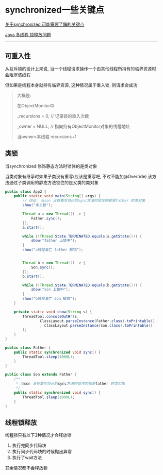 # synchronized一些关键点

[关于synchronized 可能需要了解的关键点](https://blog.csdn.net/javazejian/article/details/72828483#%E5%85%B3%E4%BA%8Esynchronized-%E5%8F%AF%E8%83%BD%E9%9C%80%E8%A6%81%E4%BA%86%E8%A7%A3%E7%9A%84%E5%85%B3%E9%94%AE%E7%82%B9)

[Java 多线程 锁释放问题](https://www.cnblogs.com/fyscn/p/11364065.html)

---



## 可重入性

从互斥锁的设计上来说, 当一个线程请求操作一个由其他线程所持有的临界资源时会阻塞该线程

但如果是线程本身就持有临界资源, 这种情况属于重入锁, 则请求会成功

>   大概是: 
>
>   在ObjectMonitor中
>
>    _recursions   = 0; // 记录锁的重入次数
>
>    _owner          = NULL; // 指向持有ObjectMonitor对象的线程地址
>
>   当owner=本线程 recursions+1







## 类锁

当synchronized 修饰静态方法时锁住的是类对象

当类对象有继承时如果子类没有重写(应该是重写吧, 不过不能加@Override) 该方法通过子类调用的静态方法锁住的是父类的类对象

```java
public class App2 {
    public static void main(String[] args) {
        // 结论: 当son 没有重写自己的sync方法时锁住的都是father 的类对象
        show("未上锁");

        Thread a = new Thread(() -> {
            Father.sync();
        });
        a.start();

        while (!Thread.State.TERMINATED.equals(a.getState())) {
            show("father 上锁中");
        }
        show("a线程消亡 father 解锁");


        Thread b = new Thread(() -> {
            Son.sync();
        });
        b.start();

        while (!Thread.State.TERMINATED.equals(b.getState())) {
            show("son 上锁中");
        }
        show("b线程消亡 son 解锁");
    }

    private static void show(String s) {
        ThreadTool.consoleOutHr(s,
                ClassLayout.parseInstance(Father.class).toPrintable()
                , ClassLayout.parseInstance(Son.class).toPrintable()
        );
    }
}
```

```java
public class Father {
    public static synchronized void sync() {
        ThreadTool.sleep(1000L);
    }
}

public class Son extends Father {
    /**
     * 当son 没有重写自己的sync方法时锁住的都是father 的类对象
     */
    public static synchronized void sync() {
        ThreadTool.sleep(1000L);
    }
}
```



## 线程锁释放

线程锁只有以下3种情况才会释放锁

1.  执行完同步代码块
2.  执行同步代码块的时候抛出异常
3.  执行了wait方法



其余情况都不会释放锁

